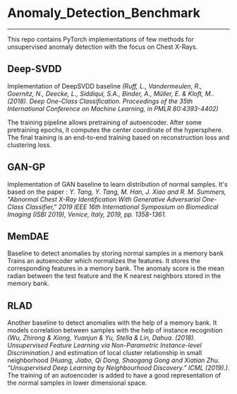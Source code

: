 # Anomaly_Detection_Benchmark

--------------------------------------------------------------------------------
This repo contains PyTorch implementations of few methods for unsupervised anomaly detection with the focus on Chest X-Rays.


## Deep-SVDD

Implementation of DeepSVDD baseline *(Ruff, L., Vandermeulen, R., Goernitz, N., Deecke, L., Siddiqui, S.A., Binder, A., Müller, E. & Kloft, M.. (2018). Deep One-Class Classification. Proceedings of the 35th International Conference on Machine Learning, in PMLR 80:4393-4402)*

The training pipeline allows pretraining of autoencoder. After some pretraining epochs, it computes the center coordinate of the hypersphere. The final training is an end-to-end training based on reconstruction loss and clustering loss.


## GAN-GP

Implementation of GAN baseline to learn distribution of normal samples. It's based on the paper : *Y. Tang, Y. Tang, M. Han, J. Xiao and R. M. Summers, "Abnormal Chest X-Ray Identification With Generative Adversarial One-Class Classifier," 2019 IEEE 16th International Symposium on Biomedical Imaging (ISBI 2019), Venice, Italy, 2019, pp. 1358-1361.*


## MemDAE

Baseline to detect anomalies by storing normal samples in a memory bank
Trains an autoencoder which normalizes the features. It stores the corresponding features in a memory bank. The anomaly score is the mean radian between the test feature and the K nearest neighbors stored in the memory bank.


## RLAD

Another baseline to detect anomalies with the help of a memory bank. It models correlation between samples with the help of instance recognition *(Wu, Zhirong & Xiong, Yuanjun & Yu, Stella & Lin, Dahua. (2018). Unsupervised Feature Learning via Non-Parametric Instance-level Discrimination.)* and estimation of local cluster relationship in small neighborhood *(Huang, Jiabo, Qi Dong, Shaogang Gong and Xiatian Zhu. “Unsupervised Deep Learning by Neighbourhood Discovery.” ICML (2019).)*. The training of an autoencoder is added to have a good representation of the normal samples in lower dimensional space.
